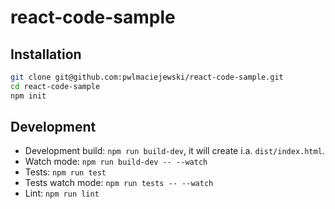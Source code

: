 # react-code-sample

## Installation

```bash
git clone git@github.com:pwlmaciejewski/react-code-sample.git
cd react-code-sample
npm init
```

## Development

* Development build: `npm run build-dev`, it will create i.a. `dist/index.html`.
* Watch mode: `npm run build-dev -- --watch`
* Tests: `npm run test`
* Tests watch mode: `npm run tests -- --watch`
* Lint: `npm run lint`
